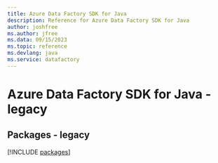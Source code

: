 ```yaml
---
title: Azure Data Factory SDK for Java
description: Reference for Azure Data Factory SDK for Java
author: joshfree
ms.author: jfree
ms.data: 09/15/2023
ms.topic: reference
ms.devlang: java
ms.service: datafactory
---
```

# Azure Data Factory SDK for Java - legacy
## Packages - legacy
[!INCLUDE [packages](data-factory-index.md)]